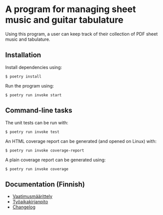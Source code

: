 # A program for managing sheet music and guitar tabulature
Using this program, a user can keep track of their collection of PDF sheet music and tabulature.

## Installation
Install dependencies using:
```
$ poetry install
```

Run the program using:
```
$ poetry run invoke start
```

## Command-line tasks
The unit tests can be run with:
```
$ poetry run invoke test
```

An HTML coverage report can be generated (and opened on Linux) with:
```
$ poetry run invoke coverage-report
```

A plain coverage report can be generated using:
```
$ poetry run invoke coverage
```


## Documentation (Finnish)
- [Vaatimusmäärittely](dokumentaatio/vaatimusmaarittely.md)
- [Työaikakirjanpito](dokumentaatio/tyoaikakirjanpito.md)
- [Changelog](dokumentaatio/changelog.md)

